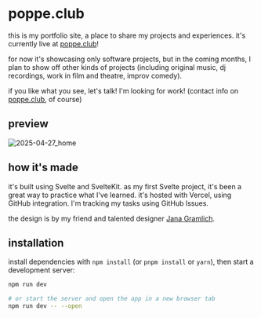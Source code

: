 # poppe.club

this is my portfolio site, a place to share my projects and experiences. it's currently live at [poppe.club](https://poppe.club)!

for now it's showcasing only software projects, but in the coming months, I plan to show off other kinds of projects (including original music, dj recordings, work in film and theatre, improv comedy).

if you like what you see, let's talk! I'm looking for work! (contact info on [poppe.club](https://poppe.club), of course)

## preview

![2025-04-27_home](https://github.com/user-attachments/assets/579faf5a-3be2-41e6-a78a-fe3f81ceba91)

## how it's made

it's built using Svelte and SvelteKit. as my first Svelte project, it's been a great way to practice what I've learned. it's hosted with Vercel, using GitHub integration. I'm tracking my tasks using GitHub Issues.

the design is by my friend and talented designer [Jana Gramlich](https://janagramlich.com).

## installation

install dependencies with `npm install` (or `pnpm install` or `yarn`), then start a development server:

```bash
npm run dev

# or start the server and open the app in a new browser tab
npm run dev -- --open
```

